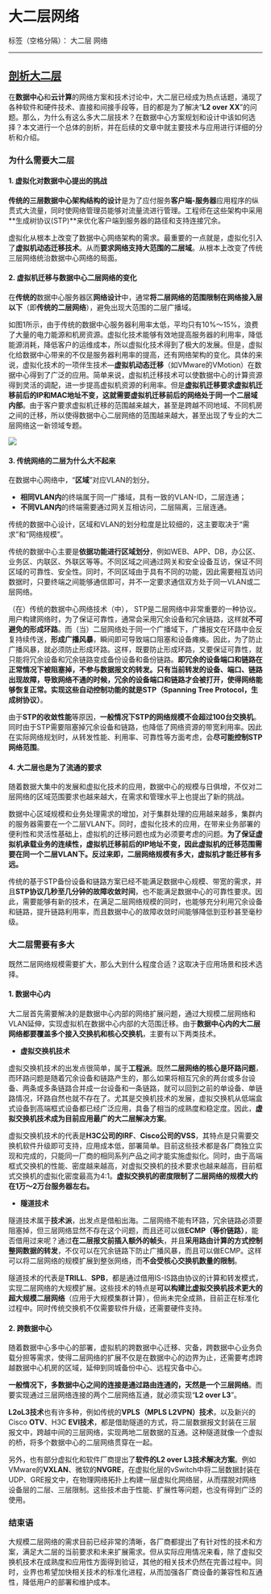 # 大二层网络

标签（空格分隔）： 大二层 网络

---

## [剖析大二层](http://www.h3c.com.cn/About_H3C/Company_Publication/IP_Lh/2012/06/Home/Catalog/201212/769073_30008_0.htm)

在**数据中心**和**云计算**的网络方案和技术讨论中，大二层已经成为热点话题，涌现了各种软件和硬件技术、直接和间接手段等，目的都是为了解决“**L2 over XX**”的问题。那么，为什么有这么多大二层技术？在数据中心方案规划和设计中该如何选择？本文进行一个总体的剖析，并在后续的文章中就主要技术与应用进行详细的分析和介绍。

### 为什么需要大二层

#### 1. 虚拟化对数据中心提出的挑战

**传统的三层数据中心架构结构的设计**是为了应付服务**客户端-服务器**应用程序的纵贯式大流量，同时使网络管理员能够对流量流进行管理。工程师在这些架构中采用**生成树协议(STP)**来优化客户端到服务器的路径和支持连接冗余。

虚拟化从根本上改变了数据中心网络架构的需求。最重要的一点就是，虚拟化引入了**虚拟机动态迁移技术**。从而**要求网络支持大范围的二层域**。从根本上改变了传统三层网络统治数据中心网络的局面。

#### 2. 虚拟机迁移与数据中心二层网络的变化

在**传统的**数据中心服务器区**网络设计**中，通常**将二层网络的范围限制在网络接入层以下**（即**传统的二层网络**），避免出现大范围的二层广播域。

如图1所示，由于传统的数据中心服务器利用率太低，平均只有10%～15%，浪费了大量的电力能源和机房资源。虚拟化技术能够有效地提高服务器的利用率，降低能源消耗，降低客户的运维成本，所以虚拟化技术得到了极大的发展。但是，虚拟化给数据中心带来的不仅是服务器利用率的提高，还有网络架构的变化。具体的来说，虚拟化技术的一项伴生技术—**虚拟机动态迁移**（如VMware的VMotion）在数据中心得到了广泛的应用。简单来说，虚拟机迁移技术可以使数据中心的计算资源得到灵活的调配，进一步提高虚拟机资源的利用率。但是**虚拟机迁移要求虚拟机迁移前后的IP和MAC地址不变，这就需要虚拟机迁移前后的网络处于同一个二层域内部**。由于客户要求虚拟机迁移的范围越来越大，甚至是跨越不同地域、不同机房之间的迁移，所以使得数据中心二层网络的范围越来越大，甚至出现了专业的大二层网络这一新领域专题。

![](http://www.h3c.com.cn/res/201212/24/20121224_1501692_image001_769073_30008_0.jpg)

#### 3. 传统网络的二层为什么大不起来

在数据中心网络中，“**区域**”对应VLAN的划分。

- **相同VLAN内**的终端属于同一广播域，具有一致的VLAN-ID，二层连通；
- **不同VLAN内**的终端需要通过网关互相访问，二层隔离，三层连通。

传统的数据中心设计，区域和VLAN的划分粒度是比较细的，这主要取决于“需求”和“网络规模”。

传统的数据中心主要是**依据功能进行区域划分**，例如WEB、APP、DB，办公区、业务区、内联区、外联区等等。不同区域之间通过网关和安全设备互访，保证不同区域的可靠性、安全性。同时，不同区域由于具有不同的功能，因此需要相互访问数据时，只要终端之间能够通信即可，并不一定要求通信双方处于同一VLAN或二层网络。

（在）传统的数据中心网络技术（中）， STP是二层网络中非常重要的一种协议。用户构建网络时，为了保证可靠性，通常会采用冗余设备和冗余链路，这样就**不可避免的形成环路**。而（当）二层网络处于同一个广播域下，广播报文在环路中会反复持续传送，**形成广播风暴**，瞬间即可导致端口阻塞和设备瘫痪。因此，为了防止广播风暴，就必须防止形成环路。这样，既要防止形成环路，又要保证可靠性，就只能将冗余设备和冗余链路变成备份设备和备份链路。**即冗余的设备端口和链路在正常情况下被阻塞掉，不参与数据报文的转发。只有当前转发的设备、端口、链路出现故障，导致网络不通的时候，冗余的设备端口和链路才会被打开，使得网络能够恢复正常。**实现这些自动控制功能的就是**STP（Spanning Tree Protocol，生成树协议）**。

由于**STP的收敛性能**等原因，**一般情况下STP的网络规模不会超过100台交换机**。同时由于STP需要阻塞掉冗余设备和链路，也降低了网络资源的带宽利用率。因此在实际网络规划时，从转发性能、利用率、可靠性等方面考虑，会**尽可能控制STP网络范围**。

#### 4. 大二层也是为了流通的要求

随着数据大集中的发展和虚拟化技术的应用，数据中心的规模与日俱增，不仅对二层网络的区域范围要求也越来越大，在需求和管理水平上也提出了新的挑战。

数据中心区域规模和业务处理需求的增加，对于集群处理的应用越来越多，集群内的服务器需要在一个二层VLAN下。同时，虚拟化技术的应用，在带来业务部署的便利性和灵活性基础上，虚拟机的迁移问题也成为必须要考虑的问题。**为了保证虚拟机承载业务的连续性，虚拟机迁移前后的IP地址不变，因此虚拟机的迁移范围需要在同一个二层VLAN下。反过来即，二层网络规模有多大，虚拟机才能迁移有多远。**

传统的基于STP备份设备和链路方案已经不能满足数据中心规模、带宽的需求，并且**STP协议几秒至几分钟的故障收敛时间**，也不能满足数据中心的可靠性要求。因此，需要能够有新的技术，在满足二层网络规模的同时，也能够充分利用冗余设备和链路，提升链路利用率，而且数据中心的故障收敛时间能够降低到亚秒甚至毫秒级。

### 大二层需要有多大

既然二层网络规模需要扩大，那么大到什么程度合适？这取决于应用场景和技术选择。

#### 1. 数据中心内

大二层首先需要解决的是数据中心内部的网络扩展问题，通过大规模二层网络和VLAN延伸，实现虚拟机在数据中心内部的大范围迁移。由于**数据中心内的大二层网络都要覆盖多个接入交换机和核心交换机**，主要有以下两类技术。

- **虚拟交换机技术**

虚拟交换机技术的出发点很简单，属于**工程派**。既然**二层网络的核心是环路问题**，而环路问题是随着冗余设备和链路产生的，那么如果将相互冗余的两台或多台设备、两条或多条链路合并成一台设备和一条链路，就可以回到之前的单设备、单链路情况，环路自然也就不存在了。尤其是交换机技术的发展，虚拟交换机从低端盒式设备到高端框式设备都已经广泛应用，具备了相当的成熟度和稳定度。因此，**虚拟交换机技术成为目前应用最广的大二层解决方案**。

虚拟交换机技术的代表是**H3C公司的IRF**、**Cisco公司的VSS**，其特点是只需要交换机软件升级即可支持，应用成本低，部署简单。目前这些技术都是各厂商独立实现和完成的，只能同一厂商的相同系列产品之间才能实施虚拟化。同时，由于高端框式交换机的性能、密度越来越高，对虚拟交换机的技术要求也越来越高，目前框式交换机的虚拟化密度最高为4:1。**虚拟交换机的密度限制了二层网络的规模大约在1万～2万台服务器左右。**

- **隧道技术**

隧道技术属于**技术派**，出发点是借船出海。二层网络不能有环路，冗余链路必须要阻塞掉，但三层网络显然不存在这个问题，而且还可以做**ECMP（等价链路）**，能否借用过来呢？通过**在二层报文前插入额外的帧头**，并且**采用路由计算的方式控制整网数据的转发**，不仅可以在冗余链路下防止广播风暴，而且可以做ECMP。这样可以将二层网络的规模扩展到整张网络，而**不会受核心交换机数量的限制**。

隧道技术的代表是**TRILL**、**SPB**，都是通过借用IS-IS路由协议的计算和转发模式，实现二层网络的大规模扩展。这些技术的特点是**可以构建比虚拟交换机技术更大的超大规模二层网络**（应用于大规模集群计算），但尚未完全成熟，目前正在标准化过程中。同时传统交换机不仅需要软件升级，还需要硬件支持。

#### 2. 跨数据中心

随着数据中心多中心的部署，虚拟机的跨数据中心迁移、灾备，跨数据中心业务负载分担等需求，使得二层网络的扩展不仅是在数据中心的边界为止，还需要考虑跨越数据中心机房的区域，延伸到同城备份中心、远程灾备中心。

**一般情况下，多数据中心之间的连接是通过路由连通的，天然是一个三层网络**。而要实现通过三层网络连接的两个二层网络互通，就必须实现“**L2 over L3**”。

**L2oL3技术**也有许多种，例如传统的**VPLS（MPLS L2VPN）技术**，以及新兴的Cisco **OTV**、H3C **EVI技术**，都是借助隧道的方式，将二层数据报文封装在三层报文中，跨越中间的三层网络，实现两地二层数据的互通。这种隧道就像一个虚拟的桥，将多个数据中心的二层网络贯穿在一起。

另外，也有部分虚拟化和软件厂商提出了**软件的L2 over L3技术解决方案**。例如VMware的**VXLAN**、微软的**NVGRE**，在虚拟化层的vSwitch中将二层数据封装在UDP、GRE报文中，在物理网络拓扑上构建一层虚拟化网络层，从而摆脱对网络设备层的二层、三层限制。这些技术由于性能、扩展性等问题，也没有得到广泛的使用。

### 结束语

大规模二层网络的需求目前已经非常的清晰，各厂商都提出了有针对性的技术和方案，满足大二层的当前要求和未来扩展需求。但从实际应用情况来看，除了虚拟交换机技术在成熟度和应用性方面得到验证，其他的相关技术仍然在完善过程中。同时，业界也希望加快相关技术的标准化进程，从而加强各厂商设备的兼容性和互通性，降低用户的部署和维护成本。
